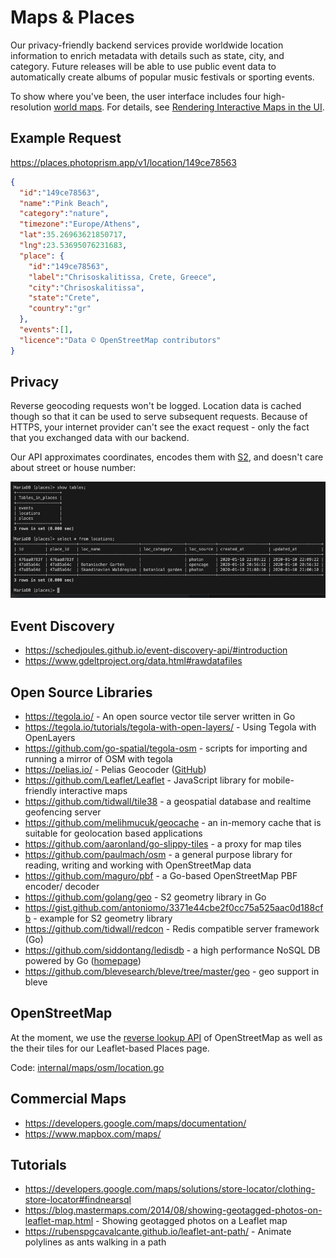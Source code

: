 # Maps & Places

Our privacy-friendly backend services provide worldwide location information to enrich metadata with details
such as state, city, and category. Future releases will be able to use public event data to automatically create albums
of popular music festivals or sporting events.

To show where you've been, the user interface includes four high-resolution [world maps](https://try.photoprism.app/places).
For details, see [Rendering Interactive Maps in the UI](../ui/maps.md).

## Example Request ##

https://places.photoprism.app/v1/location/149ce78563

```json
{
  "id":"149ce78563",
  "name":"Pink Beach",
  "category":"nature",
  "timezone":"Europe/Athens",
  "lat":35.26963621850717,
  "lng":23.53695076231683,
  "place": {
    "id":"149ce78563",
    "label":"Chrisoskalitissa, Crete, Greece",
    "city":"Chrisoskalitissa",
    "state":"Crete",
    "country":"gr"
  },
  "events":[],
  "licence":"Data © OpenStreetMap contributors"
}
```

## Privacy ##

Reverse geocoding requests won't be logged. Location data is cached though so
that it can be used to serve subsequent requests.
Because of HTTPS, your internet provider can't see the exact request - only the fact that you exchanged data with our backend.

Our API approximates coordinates, encodes them with [S2](https://s2geometry.io/resources/s2cell_statistics.html),
and doesn't care about street or house number:

![](img/placesPrivacy.jpeg)

## Event Discovery ##
- https://schedjoules.github.io/event-discovery-api/#introduction
- https://www.gdeltproject.org/data.html#rawdatafiles

## Open Source Libraries ##
- https://tegola.io/ - An open source vector tile server written in Go
- https://tegola.io/tutorials/tegola-with-open-layers/ - Using Tegola with OpenLayers
- https://github.com/go-spatial/tegola-osm - scripts for importing and running a mirror of OSM with tegola
- https://pelias.io/ - Pelias Geocoder ([GitHub](https://github.com/pelias/pelias))
- https://github.com/Leaflet/Leaflet - JavaScript library for mobile-friendly interactive maps
- https://github.com/tidwall/tile38 - a geospatial database and realtime geofencing server
- https://github.com/melihmucuk/geocache - an in-memory cache that is suitable for geolocation based applications
- https://github.com/aaronland/go-slippy-tiles - a proxy for map tiles
- https://github.com/paulmach/osm - a general purpose library for reading, writing and working with OpenStreetMap data
- https://github.com/maguro/pbf - a Go-based OpenStreetMap PBF encoder/ decoder
- https://github.com/golang/geo - S2 geometry library in Go
- https://gist.github.com/antoniomo/3371e44cbe2f0cc75a525aac0d188cfb - example for S2 geometry library
- https://github.com/tidwall/redcon - Redis compatible server framework (Go)
- https://github.com/siddontang/ledisdb - a high performance NoSQL DB powered by Go ([homepage](http://ledisdb.com/))
- https://github.com/blevesearch/bleve/tree/master/geo - geo support in bleve

## OpenStreetMap ##
At the moment, we use the [reverse lookup API](https://wiki.openstreetmap.org/wiki/Nominatim#Reverse_Geocoding) of OpenStreetMap as well as the their tiles for our Leaflet-based Places page.

Code: [internal/maps/osm/location.go](https://github.com/photoprism/photoprism/blob/develop/internal/maps/osm/location.go)

## Commercial Maps ##
- https://developers.google.com/maps/documentation/
- https://www.mapbox.com/maps/

## Tutorials ##
- https://developers.google.com/maps/solutions/store-locator/clothing-store-locator#findnearsql
- https://blog.mastermaps.com/2014/08/showing-geotagged-photos-on-leaflet-map.html - Showing geotagged photos on a Leaflet map
- https://rubenspgcavalcante.github.io/leaflet-ant-path/ - Animate polylines as ants walking in a path
